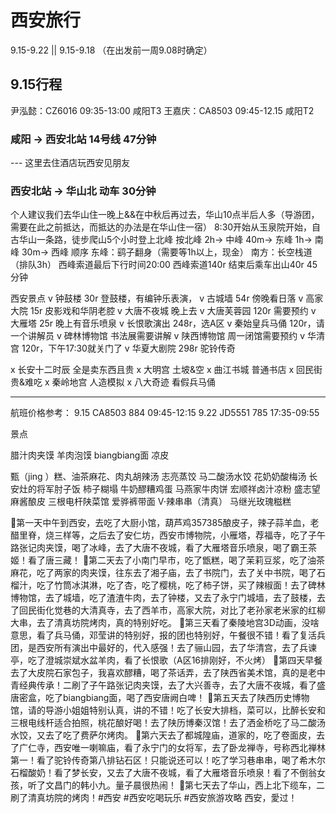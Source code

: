 # 西安旅行
9.15-9.22 || 9.15-9.18 （在出发前一周9.08时确定）
## 9.15行程
尹泓懿：CZ6016 09:35-13:00 咸阳T3
王嘉庆：CA8503 09:45-12.15 咸阳T2

### 咸阳 -> 西安北站 14号线 47分钟
--- 这里去住酒店玩西安见朋友
### 西安北站 -> 华山北 动车 30分钟
个人建议我们去华山住一晚上&&在中秋后再过去，华山10点半后人多（导游团，需要在此之前抵达，而抵达的办法是在华山住一宿）
8:30开始从玉泉院开始，自古华山一条路，徒步爬山5个小时登上北峰
按北峰 2h-> 中峰 40m-> 东峰 1h-> 南峰 30m-> 西峰 顺序
东峰：鹞子翻身（需要等1h以上，现金）
南方：长空栈道（排队3h）
西峰索道最后下行时间20:00
西峰索道140r 结束后乘车出山40r 45分钟

西安景点
v 钟鼓楼 30r 登鼓楼，有编钟乐表演，
v 古城墙 54r 傍晚看日落
v 高家大院 15r 皮影戏和华阴老腔
v 大唐不夜城 晚上去
v 大唐芙蓉园 120r 需要预约
v 大雁塔 25r 晚上有音乐喷泉
v 长恨歌演出 248r，选A区
v 秦始皇兵马俑 120r，请一个讲解员
v 碑林博物馆 书法展需要讲解
v 陕西博物馆 周一闭馆需要预约
v 华清宫 120r，下午17:30就关门了
v 华夏大剧院 298r 驼铃传奇

x 长安十二时辰 全是卖东西且贵
x 大明宫 土坡&空
x 曲江书城 普通书店
x 回民街 贵&难吃
x 秦岭地宫 人造模拟
x 八大奇迹 看假兵马俑

---
航班价格参考：
9.15 CA8503 884 09:45-12:15
9.22 JD5551 785 17:35-09:55

景点



腊汁肉夹馍
羊肉泡馍
biangbiang面
凉皮

甄（jing ）糕、油茶麻花、肉丸胡辣汤
志亮蒸饺
马二酸汤水饺
花奶奶酸梅汤
长安灶的将军肘子饭
柿子糊塌
牛奶醪糟鸡蛋
马燕家牛肉饼
宏顺祥卤汁凉粉
盛志望麻酱酿皮
三根电杆陕菜馆
爱骅裤带面
V·辣串串（清真）
马继光玫瑰糍糕

🍅第一天中午到西安，去吃了大厨小馆，葫芦鸡357385酿皮子，辣子蒜羊血，老醋里脊，烧三样等，之后去了安仁坊，西安市博物院，小雁塔，荐福寺，吃了子午路张记肉夹馍，喝了冰峰，去了大唐不夜城，看了大雁塔音乐喷泉，喝了霸王茶姬！看了唐三藏！
🍆第二天去了小南门早市，吃了甑糕，喝了茉莉豆浆，吃了油茶麻花，吃了两家的肉夹馍，往东去了湘子庙，去了书院门，去了关中书院，喝了石榴汁，吃了竹筒冰淇淋，吃了杏，吃了樱桃，吃了柿子饼，买了辣椒面！去了碑林博物馆，去了城墙，吃了渣渣牛肉，去了钟楼，又去了永宁门城墙，去了鼓楼，去了回民街化觉巷的大清真寺，去了西羊市，高家大院，对比了老孙家老米家的红柳大串，去了清真坊院烤肉，真的特别好吃。
🍉第三天看了秦陵地宫3D动画，没啥意思，看了兵马俑，邓莹讲的特别好，报的团也特别好，午餐很不错！看了复活兵团，是西安所有演出中最好的，代入感强！去了骊山园，去了华清宫，去了兵谏亭，吃了澄城崇斌水盆羊肉，看了长恨歌（A区16排刚好，不火烤）
🍊第四天早餐去了大皮院石家包子，我喜欢醪糟，喝了茶话弄，去了陕西省美术馆，真的是老中青经典传承！二刷了子午路张记肉夹馍，去了大兴善寺，去了大唐不夜城，看了盛唐密盒，吃了biangbiang面，喝了西安唐阙白啤！
🍎第五天去了陕西历史博物馆，请的导游小姐姐特别认真，讲的不错！吃了长安大排档，菜可以，比醉长安和三根电线杆适合拍照，桃花酿好喝！去了陕历博秦汉馆！去了洒金桥吃了马二酸汤水饺，又去了吃了费萨尔烤肉。
🍓第六天去了都城隍庙，道家的，吃了卷面皮，去了广仁寺，西安唯一喇嘛庙，看了永宁门的女将军，去了卧龙禅寺，号称西北禅林第一！看了驼铃传奇第八排钻石区！只能说还可以！吃了学习巷串串，喝了希木尔石榴酸奶！看了梦长安，又去了大唐不夜城，看了大雁塔音乐喷泉！看了不倒翁女孩，听了文昌门的韩小九。量子晨很热闹！
🍏第七天去了华山，西上北下缆车，二刷了清真坊院的烤肉！#西安 #西安吃喝玩乐 #西安旅游攻略
西安，愛过！